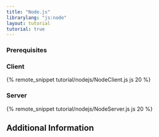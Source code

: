 ```yaml
---
title: "Node.js"
librarylang: "js:node"
layout: tutorial
tutorial: true
---
```


### Prerequisites


### Client

{% remote_snippet tutorial/nodejs/NodeClient.js js 20 %}

### Server

{% remote_snippet tutorial/nodejs/NodeServer.js js 20 %}

## Additional Information
